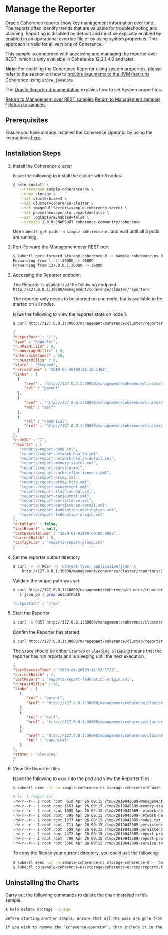 # Manage the Reporter

Oracle Coherence reports show key management information over time. 
The reports often identify trends that are valuable for troubleshooting and planning. 
Reporting is disabled by default and must be explicitly enabled by enabled in an operational override 
file or by using system properties.  This approach is valid for all versions of Coherence.

This sample is concerned with accessing and managing the reporter over REST, which is only available
in Coherence 12.2.1.4.0 and later. 

**Note**: 
For enabling the Coherence Reporter using system properties, please refer to the section on how to
[provide arguments to the JVM that runs Coherence](../../jvmarguments/) using `store.javaOpts`.

The [Oracle Reporter documentation](
https://docs.oracle.com/middleware/1221/coherence/manage/reporter.htm#COHMG4885) explains how to set System propertites.

[Return to Management over REST samples](../)  [Return to Management samples](../../) / [Return to samples](../../../README.md#list-of-samples)

## Prerequisites

Ensure you have already installed the Coherence Operator by using the instructions [here](../../../README.md#install-the-coherence-operator).

## Installation Steps

1. Install the Coherence cluster

   Issue the following to install the cluster with 3 nodes.

   ```bash
   $ helm install \
      --namespace sample-coherence-ns \
      --name storage \
      --set clusterSize=3 \
      --set cluster=coherence-cluster \
      --set imagePullSecrets=sample-coherence-secret \
      --set prometheusoperator.enabled=false \
      --set logCaptureEnabled=false \
      --version 1.0.0-SNAPSHOT coherence-community/coherence
   ```
   
   Use `kubectl get pods -n sample-coherence-ns` and wait until all 3 pods are running.
   
1. Port-Forward the Management over REST port

   ```bash
   $ kubectl port-forward storage-coherence-0 -n sample-coherence-ns 30000:30000
   Forwarding from [::1]:30000 -> 30000
   Forwarding from 127.0.0.1:30000 -> 30000
   ```   
   
1. Accessing the Reporter endpoint

   The Reporter is available at the following endpoint: `http://127.0.0.1:30000/management/coherence/cluster/reporters`
    
   The reporter only needs to be started on one node, but is available to be started on all nodes.
    
   Issue the following to view the reporter state on node 1.
    
    ```bash
    $ curl http://127.0.0.1:30000/management/coherence/cluster/reporters/1 2> /dev/null| json_pp
    ```   
    
    ```json
    {
    "outputPath" : "/.",
    "type" : "Reporter",
    "runMaxMillis" : 0,
    "runAverageMillis" : 0,
    "intervalSeconds" : 60,
    "runLastMillis" : 0,
    "state" : "Stopped",
    "refreshTime" : "2019-04-26T09:02:10.146Z",
    "links" : [
      {
         "href" : "http://127.0.0.1:30000/management/coherence/cluster/reporters",
         "rel" : "parent"
      },
      {
         "href" : "http://127.0.0.1:30000/management/coherence/cluster/reporters/1",
         "rel" : "self"
      },
      {
         "rel" : "canonical",
         "href" : "http://127.0.0.1:30000/management/coherence/cluster/reporters/1"
      }
    ],
    "nodeId" : "1",
    "reports" : [
       "reports/report-node.xml",
       "reports/report-network-health.xml",
       "reports/report-network-health-detail.xml",
       "reports/report-memory-status.xml",
       "reports/report-service.xml",
       "reports/report-cache-effectiveness.xml",
       "reports/report-proxy.xml",
       "reports/report-proxy-http.xml",
       "reports/report-management.xml",
       "reports/report-flashjournal.xml",
       "reports/report-ramjournal.xml",
       "reports/report-persistence.xml",
       "reports/report-persistence-detail.xml",
       "reports/report-federation-destination.xml",
       "reports/report-federation-origin.xml"
    ],
    "autoStart" : false,
    "lastReport" : null,
    "lastExecuteTime" : "1970-01-01T00:00:00.000Z",
    "currentBatch" : 0,
    "configFile" : "reports/report-group.xml"
    }
    ```
    
1.  Set the reporter output directory

    ```bash
    $ curl -v -X POST -H 'Content-type: application/json' \
        http://127.0.0.1:30000/management/coherence/cluster/reporters/1 -d '{"outputPath": "/tmp/"}'
    ```   
    
    Validate the output path was set:
    
    ```bash
    $ curl http://127.0.0.1:30000/management/coherence/cluster/reporters/1?fields=outputPath \
       | json_pp | grep outputPath

    "outputPath" : "/tmp"
    ```
    
1. Start the Reporter

   ```bash
   $ curl -X POST http://127.0.0.1:30000/management/coherence/cluster/reporters/1/start
   ```   
   
   Confim the Reporter has started.
   
   ```bash
   $ curl http://127.0.0.1:30000/management/coherence/cluster/reporters/1?fields=currentBatch,lastReport,lastExecuteTime,state,runLastMillis |json_pp
   ```
   
   The `State` should be either `Started` or `Sleeping`. `Sleeping` means that the reporter has run reports 
   and is sleeping until the next execution.
   
   ```json
   {
   "lastExecuteTime" : "2019-04-26T09:11:53.172Z",
   "currentBatch" : 2,
   "lastReport" : "reports/report-federation-origin.xml",
   "runLastMillis" : 66,
   "links" : [
      {
         "rel" : "parent",
         "href" : "http://127.0.0.1:30000/management/coherence/cluster/reporters"
      },
      {
         "rel" : "self",
         "href" : "http://127.0.0.1:30000/management/coherence/cluster/reporters/1"
      },
      {
         "href" : "http://127.0.0.1:30000/management/coherence/cluster/reporters/1",
         "rel" : "canonical"
      }
   ],
   "state" : "Sleeping"
   }
   ```
   
1. View the Reporter files

   Issue the following to `exec` into the pod and view the Reporter files: 
   
   ```bash
   $ kubectl exec -it -n sample-coherence-ns storage-coherence-0 bash

   # ls -l /tmp/*.txt
   -rw-r--r-- 1 root root  618 Apr 26 09:15 /tmp/2019042609-Management.txt
   -rw-r--r-- 1 root root 1653 Apr 26 09:15 /tmp/2019042609-memory-status.txt
   -rw-r--r-- 1 root root 1089 Apr 26 09:15 /tmp/2019042609-network-health-detail.txt
   -rw-r--r-- 1 root root  395 Apr 26 09:15 /tmp/2019042609-network-health.txt
   -rw-r--r-- 1 root root 1377 Apr 26 09:15 /tmp/2019042609-nodes.txt
   -rw-r--r-- 1 root root  711 Apr 26 09:15 /tmp/2019042609-persistence-detail.txt
   -rw-r--r-- 1 root root  559 Apr 26 09:15 /tmp/2019042609-persistence.txt
   -rw-r--r-- 1 root root 2472 Apr 26 09:15 /tmp/2019042609-report-proxy-http.txt
   -rw-r--r-- 1 root root  798 Apr 26 09:15 /tmp/2019042609-report-proxy.txt
   -rw-r--r-- 1 root root 3366 Apr 26 09:15 /tmp/2019042609-service.txt
   ```  

   To copy the files to your current directory, you could use the following:
   
   ```bash
   $ kubectl exec -it -n sample-coherence-ns storage-coherence-0 -- bash -c 'cd /tmp && tar cf /tmp/reports.tar  *.txt' 
   $ kubectl cp sample-coherence-ns/storage-coherence-0:/tmp/reports.tar reports.tar
   ```
   
## Uninstalling the Charts

Carry out the following commands to delete the chart installed in this sample.

```bash
$ helm delete storage --purge

Before starting another sample, ensure that all the pods are gone from previous sample.

If you wish to remove the `coherence-operator`, then include it in the `helm delete` command above.
